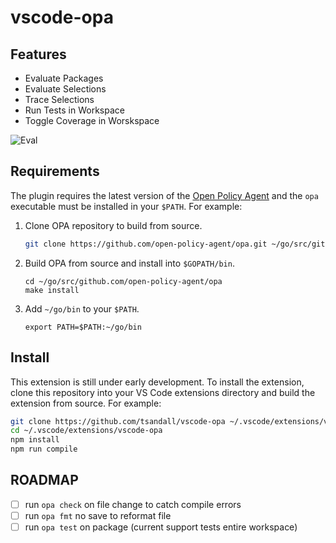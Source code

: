# vscode-opa

## Features

* Evaluate Packages
* Evaluate Selections
* Trace Selections
* Run Tests in Workspace
* Toggle Coverage in Worskspace

![Eval](https://raw.githubusercontent.com/tsandall/vscode-opa/master/eval.gif)

## Requirements

The plugin requires the latest version of the [Open Policy Agent](https://github.com/open-policy-agent/opa) and the `opa` executable must be installed in your `$PATH`. For example:

1. Clone OPA repository to build from source.

    ```bash
    git clone https://github.com/open-policy-agent/opa.git ~/go/src/github.com/open-policy-agent/opa
    ```

1. Build OPA from source and install into `$GOPATH/bin`.

    ```
    cd ~/go/src/github.com/open-policy-agent/opa
    make install
    ```

1. Add `~/go/bin` to your `$PATH`.

    ```
    export PATH=$PATH:~/go/bin
    ```

## Install

This extension is still under early development. To install the extension, clone
this repository into your VS Code extensions directory and build the extension
from source. For example:

```bash
git clone https://github.com/tsandall/vscode-opa ~/.vscode/extensions/vscode-opa
cd ~/.vscode/extensions/vscode-opa
npm install
npm run compile
```

## ROADMAP

* [ ] run `opa check` on file change to catch compile errors
* [ ] run `opa fmt` no save to reformat file
* [ ] run `opa test` on package (current support tests entire workspace)
